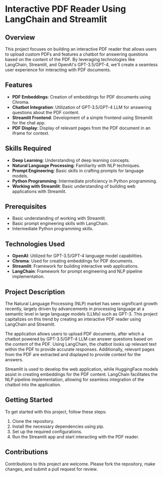 # Interactive PDF Reader Using LangChain and Streamlit

## Overview

This project focuses on building an interactive PDF reader that allows users to upload custom PDFs and features a chatbot for answering questions based on the content of the PDF. By leveraging technologies like LangChain, Streamlit, and OpenAI's GPT-3.5/GPT-4, we'll create a seamless user experience for interacting with PDF documents.

## Features

- **PDF Embeddings**: Creation of embeddings for PDF documents using Chroma.
- **Chatbot Integration**: Utilization of GPT-3.5/GPT-4 LLM for answering questions about the PDF content.
- **Streamlit Frontend**: Development of a simple frontend using Streamlit for the chat app.
- **PDF Display**: Display of relevant pages from the PDF document in an iframe for context.
  
## Skills Required

- **Deep Learning**: Understanding of deep learning concepts.
- **Natural Language Processing**: Familiarity with NLP techniques.
- **Prompt Engineering**: Basic skills in crafting prompts for language models.
- **Python Programming**: Intermediate proficiency in Python programming.
- **Working with Streamlit**: Basic understanding of building web applications with Streamlit.

## Prerequisites

- Basic understanding of working with Streamlit.
- Basic prompt engineering skills with LangChain.
- Intermediate Python programming skills.

## Technologies Used

- **OpenAI**: Utilized for GPT-3.5/GPT-4 language model capabilities.
- **Chroma**: Used for creating embeddings for PDF documents.
- **Streamlit**: Framework for building interactive web applications.
- **LangChain**: Framework for prompt engineering and NLP pipeline implementation.

## Project Description

The Natural Language Processing (NLP) market has seen significant growth recently, largely driven by advancements in processing language at a semantic level in large language models (LLMs) such as GPT-3. This project capitalizes on this trend by creating an interactive PDF reader using LangChain and Streamlit.

The application allows users to upload PDF documents, after which a chatbot powered by GPT-3.5/GPT-4 LLM can answer questions based on the content of the PDF. Using LangChain, the chatbot looks up relevant text within the PDF to provide accurate responses. Additionally, relevant pages from the PDF are extracted and displayed to provide context for the answers.

Streamlit is used to develop the web application, while HuggingFace models assist in creating embeddings for the PDF content. LangChain facilitates the NLP pipeline implementation, allowing for seamless integration of the chatbot into the application.

## Getting Started

To get started with this project, follow these steps:

1. Clone the repository.
2. Install the necessary dependencies using pip.
3. Set up the required configurations.
4. Run the Streamlit app and start interacting with the PDF reader.

## Contributions

Contributions to this project are welcome. Please fork the repository, make changes, and submit a pull request for review.
